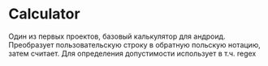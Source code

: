 # Calculator
Один из первых проектов, базовый калькулятор для андроид. 
Преобразует пользовательскую строку в обратную польскую нотацию, затем считает. 
Для определения допустимости использует в т.ч. regex
